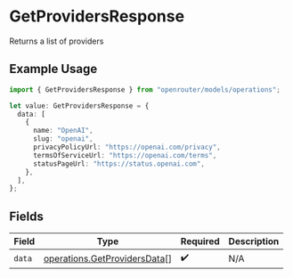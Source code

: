 # GetProvidersResponse

Returns a list of providers

## Example Usage

```typescript
import { GetProvidersResponse } from "openrouter/models/operations";

let value: GetProvidersResponse = {
  data: [
    {
      name: "OpenAI",
      slug: "openai",
      privacyPolicyUrl: "https://openai.com/privacy",
      termsOfServiceUrl: "https://openai.com/terms",
      statusPageUrl: "https://status.openai.com",
    },
  ],
};
```

## Fields

| Field                                                                        | Type                                                                         | Required                                                                     | Description                                                                  |
| ---------------------------------------------------------------------------- | ---------------------------------------------------------------------------- | ---------------------------------------------------------------------------- | ---------------------------------------------------------------------------- |
| `data`                                                                       | [operations.GetProvidersData](../../models/operations/getprovidersdata.md)[] | :heavy_check_mark:                                                           | N/A                                                                          |